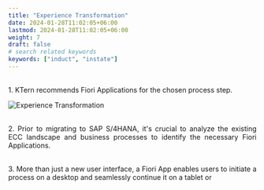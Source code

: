 ```yaml
---
title: "Experience Transformation"
date: 2024-01-28T11:02:05+06:00
lastmod: 2024-01-28T11:02:05+06:00
weight: 7
draft: false
# search related keywords
keywords: ["induct", "instate"]
---
```

<div style='text-align: justify;'>

</br>1. KTern recommends Fiori Applications for the chosen process step. 

![Experience Transformation](https://storage.googleapis.com/ktern-public-files/product-documentation/Digital%20Maps/63_experience_transformation_business_transformation_assessment_digital_maps.png)

</br>2. Prior to migrating to SAP S/4HANA, it's crucial to analyze the existing ECC landscape and business processes to identify the necessary Fiori Applications. 

</br>3. More than just a new user interface, a Fiori App enables users to initiate a process on a desktop and seamlessly continue it on a tablet or 

</div>